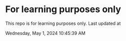 # For learning purposes only
This repo is for learning purposes only.
Last updated at

Wednesday, May 1, 2024 10:45:39 AM

